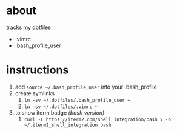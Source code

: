 # about
tracks my dotfiles
- .vimrc
- .bash_profile_user
 
# instructions
1. add `source ~/.bash_profile_user` into your .bash_profile
2. create symlinks 
    1. `ln -sv ~/.dotfiles/.bash_profile_user ~`
    2. `ln -sv ~/.dotfiles/.vimrc ~`
3. to show iterm badge _(bash version)_
    1. `curl -L https://iterm2.com/shell_integration/bash \ -o ~/.iterm2_shell_integration.bash`
